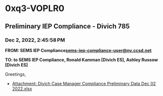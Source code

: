 # 0xq3-VOPLR0
## Preliminary IEP Compliance - Divich 785
### Dec 2, 2022, 2:45:58 PM
**FROM: SEMS IEP Compliance<sems-iep-compliance-user@nv.ccsd.net>**

**TO: to SEMS IEP Compliance, Ronald Kamman [Divich ES], Ashley Russow [Divich ES]**


Greetings, 





* [Attachment: Divich Case Manager Compliance Preliminary Data Dec 02 2022.xlsx](0xq3-VOPLR0-attachment-1.xlsx)

